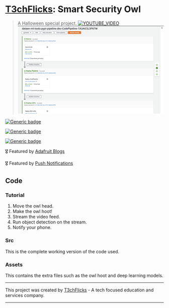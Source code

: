 # [T3chFlicks](https://t3chflicks.org): Smart Security Owl 
> A Halloween special project.
 [![YOUTUBE_VIDEO](https://img.youtube.com/vi/aLX4btGs_x8/0.jpg)](https://www.youtube.com/watch?v=aLX4btGs_x8)
 [![Everything Is AWESOME](./yt.png)](https://www.youtube.com/watch?v=LnUSYzTdc5s&t=12 "Everything Is AWESOME")



[![Generic badge](https://img.shields.io/badge/Blog_Post-Github-orange.svg)](./blog_post.md)

[![Generic badge](https://img.shields.io/badge/Blog_Post-Medium-blue.svg)](https://t3chflicks.medium.com/zombie-detecting-smart-security-owl-deep-learning-e3f3c861dd6a)

[![Generic badge](https://img.shields.io/badge/Youtube-Video-red.svg)](https://www.youtube.com/watch?v=aLX4btGs_x8)

🎖️ Featured by [Adafruit Blogs](https://blog.adafruit.com/2019/12/06/zombie-detecting-smart-security-owl-piday-raspberrypi-raspberry_pi/)

🎖️ Featured by [Push Notifications](https://pushed.co/blog/pushed-in-the-real-world-zombie-detecting-smart-security-owl)

## Code
### Tutorial
1. Move the owl head.
2. Make the owl hoot!
3. Stream the video feed.
4. Run object detection on the stream.
5. Notify your phone.

### Src
This is the complete working version of the code used.

### Assets
This contains the extra files such as the owl hoot and deep learning models.

---

This project was created by [T3chFlicks](https://t3chflicks.org) - A tech focused education and services company.

---
